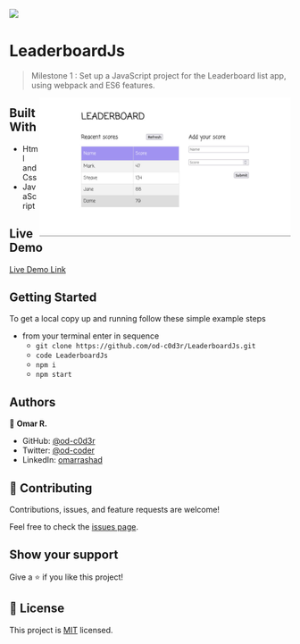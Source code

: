 ![](https://img.shields.io/badge/Microverse-blueviolet)

# LeaderboardJs

> Milestone 1 : Set up a JavaScript project for the Leaderboard list app, using webpack and ES6 features.

<div style="float:right;">

<img align="right" src="./doc/app_screenshot.jpeg" style="width:450px;">

</div>

## Built With

- Html and Css
- JavaScript

## Live Demo

[Live Demo Link](https://od-c0d3r.github.io/LeaderboardJs/dist/)


## Getting Started

To get a local copy up and running follow these simple example steps

 - from your terminal enter in sequence 
   - `git clone https://github.com/od-c0d3r/LeaderboardJs.git`
   - `code LeaderboardJs`
   - `npm i`
   - `npm start`


## Authors

👤 **Omar R.**

- GitHub: [@od-c0d3r](https://github.com/od-c0d3r)
- Twitter: [@od-coder](https://twitter.com/od-coder)
- LinkedIn: [omarrashad](https://linkedin.com/in/omarrashad)


## 🤝 Contributing

Contributions, issues, and feature requests are welcome!

Feel free to check the [issues page](../../issues/).

## Show your support

Give a ⭐️ if you like this project!

## 📝 License

This project is [MIT](./doc/MIT.md) licensed.
